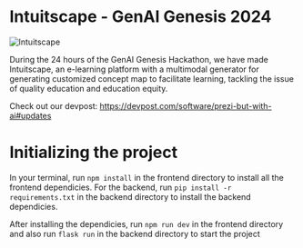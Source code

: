 # Intuitscape - GenAI Genesis 2024

![Intuitscape](https://github.com/user-attachments/assets/0c45e269-4637-4704-8bce-1f1189bdb311)

During the 24 hours of the GenAI Genesis Hackathon, we have made Intuitscape, an e-learning platform with a multimodal generator for generating customized concept map to facilitate learning, tackling the issue of quality education and education equity.

Check out our devpost: https://devpost.com/software/prezi-but-with-ai#updates


# Initializing the project

In your terminal, run ``` npm install ``` in the frontend directory to install all the frontend dependicies. For the backend, run ``` pip install -r requirements.txt ``` in the backend directory to install the backend dependicies. 

After installing the dependicies, run ``` npm run dev ``` in the frontend directory and also run ``` flask run ``` in the backend directory to start the project
